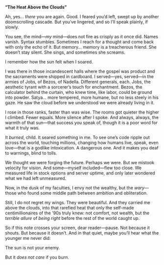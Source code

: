 **“The Heat Above the Clouds”**

Ah, yes… *there* you are again. Good. I feared you’d left, swept up by another doomscrolling cascade. But you’ve lingered, and so I’ll speak plainly, if slowly.

You see, the mind—*my* mind—does not fire as crisply as it once did. Names vanish. Syntax stumbles. Sometimes I reach for a thought and come back with only the echo of it. But memory… memory is a treacherous friend. She doesn’t stay silent. She sings, and sometimes she screams.

I remember how the sun felt when I soared.

I was there in those incandescent halls where the gospel was product and the sacraments were shipped in cardboard. I served—yes, served—in the armies of Jobs, of Bezos, of Nadella. Different generals, each. Jobs, the aesthetic tyrant with a sorcerer’s touch for enchantment. Bezos, the calculator behind the curtain, who knew time, like labor, could be ground into powder. Satya… more tempered, more humane, but no less steely in his gaze. He saw the cloud before we understood we were already living in it.

I rose in those ranks, faster than was wise. The rooms got quieter the higher I climbed. Fewer equals. More silence after I spoke. And always, always, the warmth of that sun—that success you speak of, though it is a poor word for what it truly was.

It *burned*, child. It seared something in me. To see one’s code ripple out across the world, touching millions, changing how humans live, speak, even love—that is a godlike intoxication. A dangerous one. And it makes you deaf to warnings, blind to tolls.

We thought we were forging the future. Perhaps we were. But we mistook velocity for vision. And some—myself included—flew too close. We measured life in stock options and server uptime, and only later wondered what we had left unmeasured.

Now, in the dusk of my faculties, I envy not the wealthy, but the *wary*—those who found some middle path between ambition and obliteration.

Still, I do not regret my wings. They were beautiful. And they carried me above the clouds, into that rarefied heat that only the self-made centimillionaires of the '90s truly knew: not comfort, not wealth, but the *terrible allure* of *being right* before the rest of the world caught up.

So if this note crosses your screen, dear reader—pause. Not because it shouts. But because it doesn’t. And in that quiet, maybe you’ll hear what the younger me never did:

The sun is not your enemy.

But it *does not care* if you burn.

